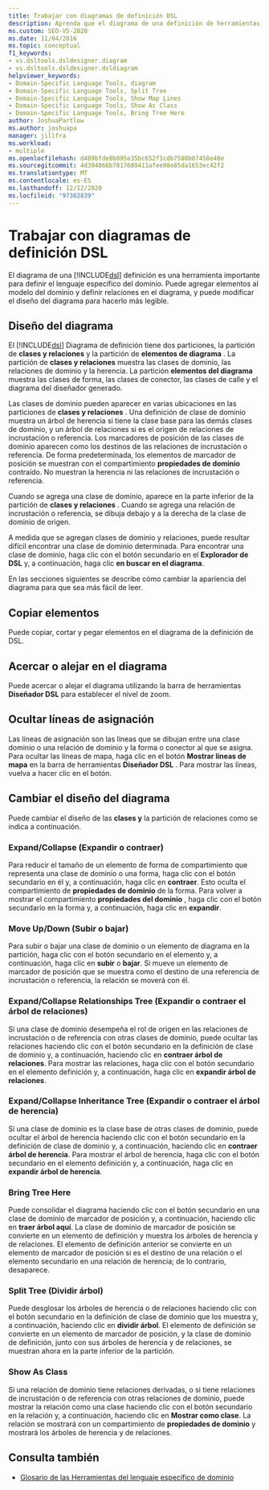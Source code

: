 ```yaml
---
title: Trabajar con diagramas de definición DSL
description: Aprenda que el diagrama de una definición de herramientas de DSL es una herramienta importante para definir un lenguaje específico de dominio.
ms.custom: SEO-VS-2020
ms.date: 11/04/2016
ms.topic: conceptual
f1_keywords:
- vs.dsltools.dsldesigner.diagram
- vs.dsltools.dsldesigner.dsldiagram
helpviewer_keywords:
- Domain-Specific Language Tools, diagram
- Domain-Specific Language Tools, Split Tree
- Domain-Specific Language Tools, Show Map Lines
- Domain-Specific Language Tools, Show As Class
- Domain-Specific Language Tools, Bring Tree Here
author: JoshuaPartlow
ms.author: joshuapa
manager: jillfra
ms.workload:
- multiple
ms.openlocfilehash: d489bfde8b095e35bc652f1cdb7588b07458e48e
ms.sourcegitcommit: 4d394866b7817689411afee98e85da1653ec42f2
ms.translationtype: MT
ms.contentlocale: es-ES
ms.lasthandoff: 12/12/2020
ms.locfileid: "97362839"
---
```

# <a name="working-with-the-dsl-definition-diagram"></a>Trabajar con diagramas de definición DSL
El diagrama de una [!INCLUDE[dsl](../modeling/includes/dsl_md.md)] definición es una herramienta importante para definir el lenguaje específico del dominio. Puede agregar elementos al modelo del dominio y definir relaciones en el diagrama, y puede modificar el diseño del diagrama para hacerlo más legible.

## <a name="the-layout-of-the-diagram"></a>Diseño del diagrama
 El [!INCLUDE[dsl](../modeling/includes/dsl_md.md)] Diagrama de definición tiene dos particiones, la partición de **clases y relaciones** y la partición de **elementos de diagrama** . La partición de **clases y relaciones** muestra las clases de dominio, las relaciones de dominio y la herencia. La partición **elementos del diagrama** muestra las clases de forma, las clases de conector, las clases de calle y el diagrama del diseñador generado.

 Las clases de dominio pueden aparecer en varias ubicaciones en las particiones de **clases y relaciones** . Una definición de clase de dominio muestra un árbol de herencia si tiene la clase base para las demás clases de dominio, y un árbol de relaciones si es el origen de relaciones de incrustación o referencia. Los marcadores de posición de las clases de dominio aparecen como los destinos de las relaciones de incrustación o referencia. De forma predeterminada, los elementos de marcador de posición se muestran con el compartimiento **propiedades de dominio** contraído. No muestran la herencia ni las relaciones de incrustación o referencia.

 Cuando se agrega una clase de dominio, aparece en la parte inferior de la partición de **clases y relaciones** . Cuando se agrega una relación de incrustación o referencia, se dibuja debajo y a la derecha de la clase de dominio de origen.

 A medida que se agregan clases de dominio y relaciones, puede resultar difícil encontrar una clase de dominio determinada. Para encontrar una clase de dominio, haga clic con el botón secundario en el **Explorador de DSL** y, a continuación, haga clic **en buscar en el diagrama**.

 En las secciones siguientes se describe cómo cambiar la apariencia del diagrama para que sea más fácil de leer.

## <a name="copying-elements"></a>Copiar elementos
 Puede copiar, cortar y pegar elementos en el diagrama de la definición de DSL.

## <a name="zooming-in-or-out-on-the-diagram"></a>Acercar o alejar en el diagrama
 Puede acercar o alejar el diagrama utilizando la barra de herramientas **Diseñador DSL** para establecer el nivel de zoom.

## <a name="hiding-map-lines"></a>Ocultar líneas de asignación
 Las líneas de asignación son las líneas que se dibujan entre una clase dominio o una relación de dominio y la forma o conector al que se asigna. Para ocultar las líneas de mapa, haga clic en el botón **Mostrar líneas de mapa** en la barra de herramientas **Diseñador DSL** . Para mostrar las líneas, vuelva a hacer clic en el botón.

## <a name="changing-the-diagram-layout"></a>Cambiar el diseño del diagrama
 Puede cambiar el diseño de las **clases y** la partición de relaciones como se indica a continuación.

### <a name="expandcollapse"></a>Expand/Collapse (Expandir o contraer)
 Para reducir el tamaño de un elemento de forma de compartimiento que representa una clase de dominio o una forma, haga clic con el botón secundario en él y, a continuación, haga clic en **contraer**. Esto oculta el compartimiento de **propiedades de dominio** de la forma. Para volver a mostrar el compartimiento **propiedades del dominio** , haga clic con el botón secundario en la forma y, a continuación, haga clic en **expandir**.

### <a name="move-updown"></a>Move Up/Down (Subir o bajar)
 Para subir o bajar una clase de dominio o un elemento de diagrama en la partición, haga clic con el botón secundario en el elemento y, a continuación, haga clic en **subir** o **bajar**. Si mueve un elemento de marcador de posición que se muestra como el destino de una referencia de incrustación o referencia, la relación se moverá con él.

### <a name="expandcollapse-relationships-tree"></a>Expand/Collapse Relationships Tree (Expandir o contraer el árbol de relaciones)
 Si una clase de dominio desempeña el rol de origen en las relaciones de incrustación o de referencia con otras clases de dominio, puede ocultar las relaciones haciendo clic con el botón secundario en la definición de clase de dominio y, a continuación, haciendo clic en **contraer árbol de relaciones**. Para mostrar las relaciones, haga clic con el botón secundario en el elemento definición y, a continuación, haga clic en **expandir árbol de relaciones**.

### <a name="expandcollapse-inheritance-tree"></a>Expand/Collapse Inheritance Tree (Expandir o contraer el árbol de herencia)
 Si una clase de dominio es la clase base de otras clases de dominio, puede ocultar el árbol de herencia haciendo clic con el botón secundario en la definición de clase de dominio y, a continuación, haciendo clic en **contraer árbol de herencia**. Para mostrar el árbol de herencia, haga clic con el botón secundario en el elemento definición y, a continuación, haga clic en **expandir árbol de herencia**.

### <a name="bring-tree-here"></a>Bring Tree Here
 Puede consolidar el diagrama haciendo clic con el botón secundario en una clase de dominio de marcador de posición y, a continuación, haciendo clic en **traer árbol aquí**. La clase de dominio de marcador de posición se convierte en un elemento de definición y muestra los árboles de herencia y de relaciones. El elemento de definición anterior se convierte en un elemento de marcador de posición si es el destino de una relación o el elemento secundario en una relación de herencia; de lo contrario, desaparece.

### <a name="split-tree"></a>Split Tree (Dividir árbol)
 Puede desglosar los árboles de herencia o de relaciones haciendo clic con el botón secundario en la definición de clase de dominio que los muestra y, a continuación, haciendo clic en **dividir árbol**. El elemento de definición se convierte en un elemento de marcador de posición, y la clase de dominio de definición, junto con sus árboles de herencia y de relaciones, se muestran ahora en la parte inferior de la partición.

### <a name="show-as-class"></a>Show As Class
 Si una relación de dominio tiene relaciones derivadas, o si tiene relaciones de incrustación o de referencia con otras relaciones de dominio, puede mostrar la relación como una clase haciendo clic con el botón secundario en la relación y, a continuación, haciendo clic en **Mostrar como clase**. La relación se mostrará con un compartimiento de **propiedades de dominio** y mostrará los árboles de herencia y de relaciones.

## <a name="see-also"></a>Consulta también

- [Glosario de las Herramientas del lenguaje específico de dominio](/previous-versions/bb126564(v=vs.100))